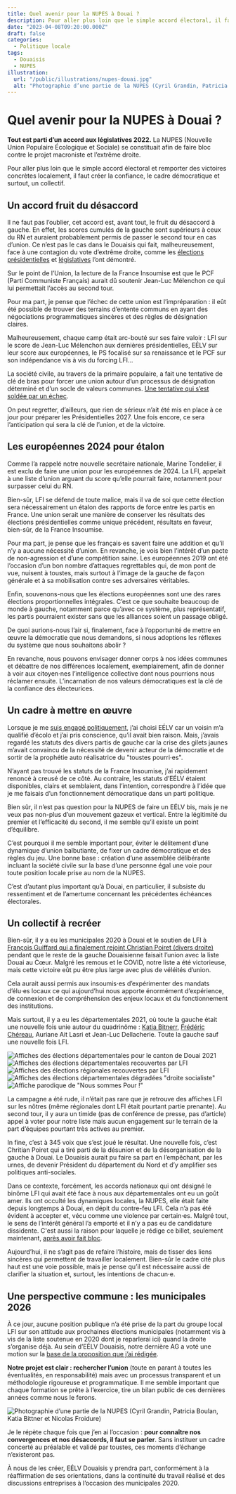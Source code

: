 ```yaml
---
title: Quel avenir pour la NUPES à Douai ?
description: Pour aller plus loin que le simple accord électoral, il faut créer la confiance, le cadre démocratique et surtout, un collectif.
date: "2023-04-08T09:20:00.000Z"
draft: false
categories:
  - Politique locale
tags:
  - Douaisis
  - NUPES
illustration:
  url: "/public/illustrations/nupes-douai.jpg"
  alt: "Photographie d’une partie de la NUPES (Cyril Grandin, Patricia Boulan, Katia Bittner et Nicolas Froidure)"
---
```


# Quel avenir pour la NUPES à Douai ?

**Tout est parti d’un accord aux législatives 2022.** La NUPES (Nouvelle Union Populaire Écologique et Sociale) se constituait afin de faire bloc contre le projet macroniste et l’extrême droite.

Pour aller plus loin que le simple accord électoral et remporter des victoires concrètes localement, il faut créer la confiance, le cadre démocratique et surtout, un collectif.

## Un accord fruit du désaccord

Il ne faut pas l’oublier, cet accord est, avant tout, le fruit du désaccord à gauche. En effet, les scores cumulés de la gauche sont supérieurs à ceux du RN et auraient probablement permis de passer le second tour en cas d’union. Ce n’est pas le cas dans le Douaisis qui fait, malheureusement, face à une contagion du vote d’extrême droite, comme les [élections présidentielles](./second-tour-un-sursis-plus-qu-un-sursaut) et [législatives](./la-contagion-rn-peut-etre-stoppee) l’ont démontré.

Sur le point de l’Union, la lecture de la France Insoumise est que le PCF (Parti Communiste Français) aurait dû soutenir Jean-Luc Mélenchon ce qui lui permettait l’accès au second tour.

Pour ma part, je pense que l’échec de cette union est l’impréparation : il eût été possible de trouver des terrains d’entente communs en ayant des négociations programmatiques sincères et des règles de désignation claires.

Malheureusement, chaque camp était arc-bouté sur ses faire valoir : LFI sur le score de Jean-Luc Mélenchon aux dernières présidentielles, EÉLV sur leur score aux européennes, le PS focalisé sur sa renaissance et le PCF sur son indépendance vis à vis du forcing LFI...

La société civile, au travers de la primaire populaire, a fait une tentative de clé de bras pour forcer une union autour d’un processus de désignation déterminé et d’un socle de valeurs communes. [Une tentative qui s’est soldée par un échec](./primaire-populaire-un-echec-cuisant).

On peut regretter, d’ailleurs, que rien de sérieux n’ait été mis en place à ce jour pour préparer les Présidentielles 2027. Une fois encore, ce sera l’anticipation qui sera la clé de l’union, et de la victoire.

## Les européennes 2024 pour étalon

Comme l’a rappelé notre nouvelle secrétaire nationale, Marine Tondelier, il est exclu de faire une union pour les européennes de 2024. La LFI, appelait à une liste d’union arguant du score qu’elle pourrait faire, notamment pour surpasser celui du RN.

Bien-sûr, LFI se défend de toute malice, mais il va de soi que cette élection sera nécessairement un étalon des rapports de force entre les partis en France. Une union serait une manière de conserver les résultats des élections présidentielles comme unique précédent, résultats en faveur, bien-sûr, de la France Insoumise.

Pour ma part, je pense que les français⋅es savent faire une addition et qu’il n’y a aucune nécessité d’union. En revanche, je vois bien l’intérêt d’un pacte de non-agression et d’une compétition saine. Les européennes 2019 ont été l’occasion d’un bon nombre d’attaques regrettables qui, de mon pont de vue, nuisent à toustes, mais surtout à l’image de la gauche de façon générale et à sa mobilisation contre ses adversaires véritables.

Enfin, souvenons-nous que les élections européennes sont une des rares élections proportionnelles intégrales. C’est ce que souhaite beaucoup de monde à gauche, notamment parce qu’avec ce système, plus représentatif, les partis pourraient exister sans que les alliances soient un passage obligé.

De quoi aurions-nous l’air si, finalement, face à l’opportunité de mettre en œuvre la démocratie que nous demandons, si nous adoptions les réflexes du système que nous souhaitons abolir ?

En revanche, nous pouvons envisager donner corps à nos idées communes et débattre de nos différences localement, exemplairement, afin de donner à voir aux citoyen⋅nes l’intelligence collective dont nous pourrions nous réclamer ensuite. L’incarnation de nos valeurs démocratiques est la clé de la confiance des électeurices.

## Un cadre à mettre en œuvre

Lorsque je me [suis engagé politiquement](/biographie#engagement-politique), j’ai choisi EÉLV car un voisin m’a qualifié d’écolo et j’ai pris conscience, qu’il avait bien raison. Mais, j’avais regardé les statuts des divers partis de gauche car la crise des gilets jaunes m’avait convaincu de la nécessité de devenir acteur de la démocratie et de sortir de la prophétie auto réalisatrice du "toustes pourri⋅es".

N’ayant pas trouvé les statuts de la France Insoumise, j’ai rapidement renoncé à creusé de ce côté. Au contraire, les statuts d’EÉLV étaient disponibles, clairs et semblaient, dans l’intention, correspondre à l’idée que je me faisais d’un fonctionnement démocratique dans un parti politique.

Bien sûr, il n’est pas question pour la NUPES de faire un EÉLV bis, mais je ne veux pas non-plus d’un mouvement gazeux et vertical. Entre la légitimité du premier et l’efficacité du second, il me semble qu’il existe un point d’équilibre.

C’est pourquoi il me semble important pour, éviter le délitement d’une dynamique d’union balbutiante, de fixer un cadre démocratique et des règles du jeu. Une bonne base : création d’une assemblée délibérante incluant la société civile sur la base d’une personne égal une voie pour toute position locale prise au nom de la NUPES.

C’est d’autant plus important qu’à Douai, en particulier, il subsiste du ressentiment et de l’amertume concernant les précédentes échéances électorales.

## Un collectif à recréer

Bien-sûr, il y a eu les municipales 2020 à Douai et le soutien de LFI à [François Guiffard qui a finalement rejoint Christian Poiret (divers droite)](./tout-n-est-pas-possible-en-politique) pendant que le reste de la gauche Douaisienne faisait l’union avec la liste Douai au Cœur. Malgré les remous et le COVID, notre liste a été victorieuse, mais cette victoire eût pu être plus large avec plus de véléités d’union.

Cela aurait aussi permis aux insoumis⋅es d’expérimenter des mandats d’élu⋅es locaux ce qui aujourd’hui nous apporte énormément d’expérience, de connexion et de compréhension des enjeux locaux et du fonctionnement des institutions.

Mais surtout, il y a eu les départementales 2021, où toute la gauche était une nouvelle fois unie autour du quadrinôme : [Katia Bitnerr](https://keskidiz.nicolasfroidure.fr/elu-es/katia-bittner), [Frédéric Chéreau](https://keskidiz.nicolasfroidure.fr/elu-es/frederic-chereau), Auriane Ait Lasri et Jean-Luc Dellacherie. Toute la gauche sauf une nouvelle fois LFI.

![Affiches des élections départementales pour le canton de Douai 2021](/public/illustrations/departementales-2021-douai-affiches.jpg)
![Affiches des élections départementales recouvertes par LFI](/public/illustrations/affiche-departementale-douai-recouverte-par-lfi.jpg)
![Affiches des élections régionales recouvertes par LFI](/public/illustrations/affiche-regionale-douai-recouverte-par-lfi.jpg)
![Affiches des élections départementales dégradées "droite socialiste"](/public/illustrations/affiches-droite-socialiste.jpg)
![Affiche parodique de "Nous sommes Pour !"](/public/illustrations/parodie-nous-sommes-sourds.png)

La campagne a été rude, il n’était pas rare que je retrouve des affiches LFI sur les nôtres (même régionales dont LFI était pourtant partie prenante). Au second tour, il y aura un timide (pas de conférence de presse, pas d’article) appel à voter pour notre liste mais aucun engagement sur le terrain de la part d’équipes pourtant très actives au premier.

In fine, c’est à 345 voix que s’est joué le résultat. Une nouvelle fois, c’est Chritian Poiret qui a tiré parti de la désunion et de la désorganisation de la gauche à Douai. Le Douaisis aurait pu faire sa part en l’empêchant, par les urnes, de devenir Président du département du Nord et d’y amplifier ses politiques anti-sociales.

Dans ce contexte, forcément, les accords nationaux qui ont désigné le binôme LFI qui avait été face à nous aux départementales ont eu un goût amer. Ils ont occulté les dynamiques locales, la NUPES, elle était faite depuis longtemps à Douai, en dépit du contre-feu LFI. Cela n’a pas été évident à accepter et, vécu comme une violence par certain⋅es. Malgré tout, le sens de l’intérêt général l’a emporté et il n’y a pas eu de candidature dissidente. C'est aussi la raison pour laquelle je rédige ce billet, seulement maintenant, [après avoir fait bloc](./legislatives-2022-pas-investi-mais-implique).

Aujourd’hui, il ne s’agit pas de refaire l’histoire, mais de tisser des liens sincères qui permettent de travailler localement. Bien-sûr le cadre cité plus haut est une voie possible, mais je pense qu’il est nécessaire aussi de clarifier la situation et, surtout, les intentions de chacun⋅e.

## Une perspective commune : les municipales 2026

À ce jour, aucune position publique n’a été prise de la part du groupe local LFI sur son attitude aux prochaines élections municipales (notamment vis à vis de la liste soutenue en 2020 dont je reparlerai ici) quand la droite s’organise déjà. Au sein d’EÉLV Douaisis, notre dernière AG a voté une motion sur la [base de la proposition que j’ai rédigée](/candidature-secretaire-eelv-douaisis#proposition-de-motion).

**Notre projet est clair : rechercher l’union** (toute en parant à toutes les éventualités, en responsabilité) mais avec un processus transparent et un méthodologie rigoureuse et programmatique. Il me semble important que chaque formation se prête à l’exercice, tire un bilan public de ces dernières années comme nous le ferons.

![Photographie d’une partie de la NUPES (Cyril Grandin, Patricia Boulan, Katia Bittner et Nicolas Froidure)](/public/illustrations/nupes-douai.jpg "🖼➡️")

Je le répète chaque fois que j’en ai l’occasion : **pour connaître nos convergences et nos désaccords, il faut se parler**. Sans instituer un cadre concerté au préalable et validé par toustes, ces moments d’échange n’existeront pas.

À nous de les créer, EÉLV Douaisis y prendra part, conformément à la réaffirmation de ses orientations, dans la continuité du travail réalisé et des discussions entreprises à l’occasion des municipales 2020.
